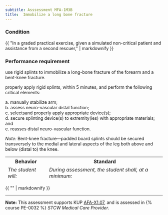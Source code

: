 ```yaml
---
subtitle: Asssessment MFA-1M3B
title:  Immobilize a long bone fracture
---
```




### Condition

{{ "In a graded practical exercise, given a simulated non-critical patient and assistance from a second rescuer," | markdownify }}

### Performance requirement 

<table width='100%' class='Guidelines'>
 <thead>
 <tr>
     <th class='thirty'>Behavior</th>
     <th class='seventy'>Standard</th>
 </tr>
 <tr>
     <td><em>The student will:</em></td>
     <td><em>During assessment, the student shall, at a minimum:</em></td>
 </tr>
 </thead>
 <tbody>


<!--rowstart-->

use rigid splints to immobilize a long-bone fracture of the forearm and a bent-knee fracture.

<!--cellbreak-->

properly apply rigid splints, within 5 minutes, and perform the following critical elements:

a. manually stabilize arm;  
b. assess neuro-vascular distal function;  
c. selectsand properly apply appropriate device(s);  
d. secure splinting device(s) to extremity(ies) with appropriate materials; and  
e. reasses distal neuro-vascular function.

*Note:*  Bent-knee fracture—padded board splints should be secured transversely to the medial and lateral aspects of the leg both above and below (distal to) the knee.

<!--rowend-->


 </tbody>
 </table>

{{ "" | markdownify }}


*****

**Note:** This assessment supports KUP [AFA-X1.07]({{site.baseurl}}/tables/641.html#AFA-X1.07), and is assessed in  {% course  PE-0032 %}  *STCW Medical Care Provider*. 

